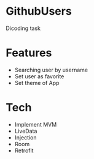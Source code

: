 # GithubUsers
Dicoding task

# Features
- Searching user by username
- Set user as favorite
- Set theme of App


# Tech 
- Implement MVM
- LiveData
- Injection
- Room
- Retrofit
